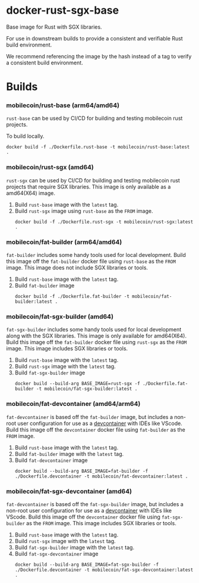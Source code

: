 # docker-rust-sgx-base
Base image for Rust with SGX libraries.

For use in downstream builds to provide a consistent and verifiable Rust build environment.

We recommend referencing the image by the hash instead of a tag to verify a consistent build environment.

# Builds

### mobilecoin/rust-base (arm64/amd64)

`rust-base` can be used by CI/CD for building and testing mobilecoin rust projects.

To build locally.
```
docker build -f ./Dockerfile.rust-base -t mobilecoin/rust-base:latest .
```

### mobilecoin/rust-sgx (amd64)

`rust-sgx` can be used by CI/CD for building and testing mobilecoin rust projects that require SGX libraries. This image is only available as a amd64(X64) image.

1. Build `rust-base` image with the `latest` tag.
2. Build `rust-sgx` image using `rust-base` as the `FROM` image.
    ```
    docker build -f ./Dockerfile.rust-sgx -t mobilecoin/rust-sgx:latest .
    ```

### mobilecoin/fat-builder (arm64/amd64)

`fat-builder` includes some handy tools used for local development. Build this image off the `fat-builder` docker file using `rust-base` as the `FROM` image. This image does not include SGX libraries or tools.

1. Build `rust-base` image with the `latest` tag.
2. Build `fat-builder` image
    ```
    docker build -f ./Dockerfile.fat-builder -t mobilecoin/fat-builder:latest .
    ```

### mobilecoin/fat-sgx-builder (amd64)

`fat-sgx-builder` includes some handy tools used for local development along with the SGX libraries. This image is only available for amd64(X64). Build this image off the `fat-builder` docker file using `rust-sgx` as the `FROM` image. This image includes SGX libraries or tools.

1. Build `rust-base` image with the `latest` tag.
2. Build `rust-sgx` image with the `latest` tag.
3. Build `fat-sgx-builder` image
    ```
    docker build --build-arg BASE_IMAGE=rust-sgx -f ./Dockerfile.fat-builder -t mobilecoin/fat-sgx-builder:latest .
    ```

### mobilecoin/fat-devcontainer (amd64/arm64)

`fat-devcontainer` is based off the `fat-builder` image, but includes a non-root user configuration for use as a [devcontainer](https://containers.dev/) with IDEs like VScode. Build this image off the `devcontainer` docker file using `fat-builder` as the `FROM` image.

1. Build `rust-base` image with the `latest` tag.
2. Build `fat-builder` image with the `latest` tag.
3. Build `fat-devcontainer` image
    ```
    docker build --build-arg BASE_IMAGE=fat-builder -f ./Dockerfile.devcontainer -t mobilecoin/fat-devcontainer:latest .
    ```

### mobilecoin/fat-sgx-devcontainer (amd64)

`fat-devcontainer` is based off the `fat-sgx-builder` image, but includes a non-root user configuration for use as a [devcontainer](https://containers.dev/) with IDEs like VScode. Build this image off the `devcontainer` docker file using `fat-sgx-builder` as the `FROM` image. This image includes SGX libraries or tools.

1. Build `rust-base` image with the `latest` tag.
2. Build `rust-sgx` image with the `latest` tag.
3. Build `fat-sgx-builder` image with the `latest` tag.
4. Build `fat-sgx-devcontainer` image
    ```
    docker build --build-arg BASE_IMAGE=fat-sgx-builder -f ./Dockerfile.devcontainer -t mobilecoin/fat-sgx-devcontainer:latest .
    ```
